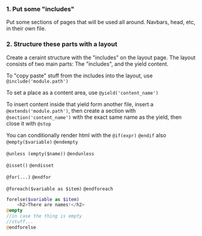 ### 1. Put some "includes"
Put some sections of pages that will be used all around. Navbars, head, etc, in their own file.

### 2. Structure these parts with a layout
Create a ceraint structure with the "includes" on the layout page. The layout consists of two main parts: The "includes", and the yield content.

To "copy paste" stuff from the includes into the layout, use `@include('module.path')`

To set a place as a content area, use `@yield('content_name')`

To insert content inside that yield form another file, insert a `@extends('module.path')`, then create a section with `@section('content_name')` with the exact same name as the yield, then close it with `@stop`


You can conditionally render html with the 
`@if(expr)`
`@endif`
also
`@empty($variable)`
`@endempty`

`@unless (empty($name))`
`@endunless`

`@isset()`
`@endisset`

`@for(...)`
`@endfor`

`@foreach($variable as $item)`
`@endforeach`

```php
forelse($variable as $item)
	<h2>There are names!</h2>
@empty
//in case the thing is empty
//stuff...
@endforelse

```
